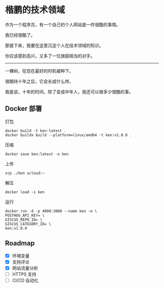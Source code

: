 # 楷鹏的技术领域

作为一个程序员，有一个自己的个人网站是一件很酷的事情。

我已经很酷了。

那接下来，我要在这里沉淀个人在技术领域的知识。

你应该感到高兴，又多了一位旗鼓相当的对手。

---

一棵树，在现在最好的时机被种下。

很期待十年之后，它会长成什么样。

我是说，十年的时间，除了变成中年人，我还可以做多少很酷的事。


## Docker 部署

打包

```shell
docker build -t ken:latest .
docker buildx build --platform=linux/amd64 -t ken:v1.0.0 .
```

压缩

```shell
docker save ken:latest -o ken
```

上传

```shell
scp ./ken ucloud:~
```

解压

```shell
docker load -i ken
```

运行

```shell
docker run -d -p 4000:3000 --name ken -e \
POSTHOG_API_KEY= \
GISCUS_REPO_ID= \
GISCUS_CATEGORY_ID= \
ken:v1.0.0
```

## Roadmap

- [x] 环境变量
- [x] 支持评论
- [x] 网站流量分析
- [ ] HTTPS 支持
- [ ] CI/CD 自动化